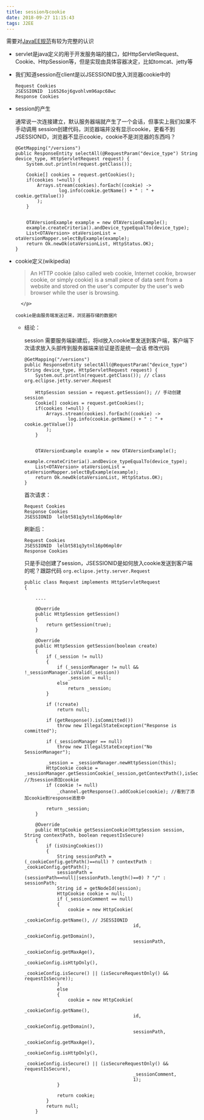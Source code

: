 ```yaml
---
title: session与cookie
date: 2018-09-27 11:15:43
tags: J2EE
---
```



需要对[JavaEE规范](https://docs.oracle.com/javaee/7/tutorial/index.html)有较为完整的认识

* servlet是java定义的用于开发服务端的接口，如HttpServletRequest、 Cookie、HttpSession等，但是实现由具体容器决定，比如tomcat、jetty等
<!-- more --> 
* 我们知道session在client是以JSESSIONID放入浏览器cookie中的

    ```
    Request Cookies
    JSESSIONID	1i6526oj6gvohlvm96apc68wc
    Response Cookies
    ```

* session的产生

    通常说一次连接建立，默认服务器端就产生了一个会话，但事实上我们如果不手动调用 session创建代码，浏览器端并没有显示cookie，更看不到JSESSIONID，浏览器不显示cookie，cookie不是浏览器的东西吗？
    
    ```
    @GetMapping("/versions")
    public ResponseEntity selectAll(@RequestParam("device_type") String device_type, HttpServletRequest request) {
        System.out.println(request.getClass());

        Cookie[] cookies = request.getCookies();
        if(cookies !=null) {
            Arrays.stream(cookies).forEach((cookie) ->
                    log.info(cookie.getName() + " : " + cookie.getValue())
            );
        }


        OTAVersionExample example = new OTAVersionExample();
        example.createCriteria().andDevice_typeEqualTo(device_type);
        List<OTAVersion> otaVersionList = otaVersionMapper.selectByExample(example);
        return Ok.newOk(otaVersionList, HttpStatus.OK);
    }

    ```
    
	<p></p>
    
* cookie定义(wikipedia)
    > <p>An HTTP cookie (also called web cookie, Internet cookie, browser cookie, or simply cookie) is a small piece of data sent from a website and stored on the user's computer by the user's web browser while the user is browsing.
        </p>

      cookie是由服务端发送过来，浏览器存储的数据片 
         
	<p></p>
	
    * 结论：

        session 需要服务端新建后，将id放入cookie里发送到客户端，客户端下次请求放入头部传到服务器端来验证是否是统一会话
        修改代码
        
        ```
        @GetMapping("/versions")
        public ResponseEntity selectAll(@RequestParam("device_type") String device_type, HttpServletRequest request) {
            System.out.println(request.getClass()); // class org.eclipse.jetty.server.Request

            HttpSession session = request.getSession(); // 手动创建session
            Cookie[] cookies = request.getCookies();
            if(cookies !=null) {
                Arrays.stream(cookies).forEach((cookie) ->
                        log.info(cookie.getName() + " : " + cookie.getValue())
                );
            }


            OTAVersionExample example = new OTAVersionExample();
            example.createCriteria().andDevice_typeEqualTo(device_type);
            List<OTAVersion> otaVersionList = otaVersionMapper.selectByExample(example);
            return Ok.newOk(otaVersionList, HttpStatus.OK);
        }
        ```
        
        首次请求：
        
        ```
        Request Cookies
        Response Cookies
        JSESSIONID	lelbt581q3ytnl16p06mpl0r
        ```
        
        刷新后：
        
        ```
        Request Cookies
        JSESSIONID	lelbt581q3ytnl16p06mpl0r
        Response Cookies

        ```
        
        只是手动创建了session，JSESSIONID是如何放入cookie发送到客户端的呢？跟踪代码
        `org.eclipse.jetty.server.Request`

        ```
        public class Request implements HttpServletRequest
        {

            ....

            @Override
            public HttpSession getSession()
            {
                return getSession(true);
            }

            @Override
            public HttpSession getSession(boolean create)
            {
                if (_session != null)
                {
                    if (_sessionManager != null && !_sessionManager.isValid(_session))
                        _session = null;
                    else
                        return _session;
                }

                if (!create)
                    return null;

                if (getResponse().isCommitted())
                    throw new IllegalStateException("Response is committed");

                if (_sessionManager == null)
                    throw new IllegalStateException("No SessionManager");

                _session = _sessionManager.newHttpSession(this);
                HttpCookie cookie = _sessionManager.getSessionCookie(_session,getContextPath(),isSecure()); //为session添加cookie
                if (cookie != null)
                    _channel.getResponse().addCookie(cookie); //看到了添加cookie到response消息中

                return _session;
            }
        ```
        
        ```
            @Override
            public HttpCookie getSessionCookie(HttpSession session, String contextPath, boolean requestIsSecure)
            {
                if (isUsingCookies())
                {
                    String sessionPath = (_cookieConfig.getPath()==null) ? contextPath : _cookieConfig.getPath();
                    sessionPath = (sessionPath==null||sessionPath.length()==0) ? "/" : sessionPath;
                    String id = getNodeId(session);
                    HttpCookie cookie = null;
                    if (_sessionComment == null)
                    {
                        cookie = new HttpCookie(
                                                _cookieConfig.getName(), // JSESSIONID
                                                id,
                                                _cookieConfig.getDomain(),
                                                sessionPath,
                                                _cookieConfig.getMaxAge(),
                                                _cookieConfig.isHttpOnly(),
                                                _cookieConfig.isSecure() || (isSecureRequestOnly() && requestIsSecure));
                    }
                    else
                    {
                        cookie = new HttpCookie(
                                                _cookieConfig.getName(),
                                                id,
                                                _cookieConfig.getDomain(),
                                                sessionPath,
                                                _cookieConfig.getMaxAge(),
                                                _cookieConfig.isHttpOnly(),
                                                _cookieConfig.isSecure() || (isSecureRequestOnly() && requestIsSecure),
                                                _sessionComment,
                                                1);
                    }

                    return cookie;
                }
                return null;
            }
        ```

